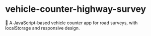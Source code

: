 # vehicle-counter-highway-survey
🚗 A JavaScript-based vehicle counter app for road surveys, with localStorage and responsive design.
